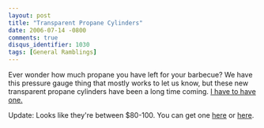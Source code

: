 ```yaml
---
layout: post
title: "Transparent Propane Cylinders"
date: 2006-07-14 -0800
comments: true
disqus_identifier: 1030
tags: [General Ramblings]
---
```

Ever wonder how much propane you have left for your barbecue? We have
this pressure gauge thing that mostly works to let us know, but these
new transparent propane cylinders have been a long time coming. [I have
to have one.](http://litecylinder.com/)

 Update: Looks like they're between $80-100. You can get one
[here](http://www.propaneproducts.com/lite-cylinder.html) or
[here](http://www.gasgrillsnow.com/viewprd.asp?idcategory=1798&idproduct=5171).
